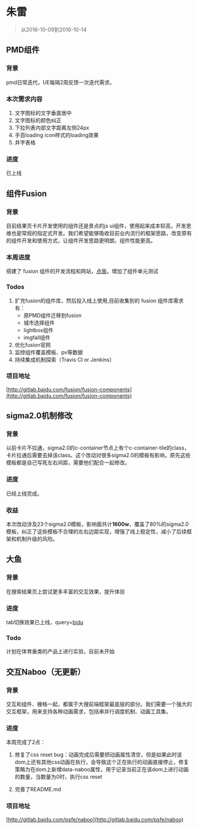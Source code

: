 # 朱雷

> 从2016-10-09到2016-10-14

## PMD组件

### 背景

pmd日常迭代，UE每隔2周反馈一次迭代需求。

### 本次需求内容

1. 文字图标的文字垂直居中
1. 文字图标的颜色纠正
1. 下拉列表内部文字距离左侧24px
1. 手百loading icon样式的loading效果
1. 井字表格

### 进度

已上线

## 组件Fusion

### 背景

目前结果页卡片开发使用的组件还是景点的js ui组件，使用起来成本较高，开发思维也是常规的指定式开发。我们希望能够吸收目前业内流行的框架思路，改变原有的组件开发和使用方式，让组件开发思路更明朗，组件性能更高。

### 本周进度

搭建了 fusion 组件的开发流程和网站，[点我](http://sfe.baidu.com:8123/)，增加了组件单元测试

### Todos

1. 扩充fusion的组件库，然后投入线上使用,目前收集到的 fusion 组件库需求有：
    * 原PMD组件迁移到fusion
    * 城市选择组件
    * lightbox组件
    * imgfall组件
1. 优化fusion官网
1. 监控组件覆盖模板、pv等数据
1. 持续集成机制探索（Travis CI or Jenkins）

### 项目地址

[http://gitlab.baidu.com/fusion/fusion-components](http://gitlab.baidu.com/fusion/fusion-components)

## sigma2.0机制修改

### 背景

以前卡片不拉通，sigma2.0的c-container节点上有个c-container-tile的class，卡片拉通后需要去掉该class。这个改动对很多sigma2.0的模板有影响，原先这些模板都是自己写死左右间距，需要他们配合一起修改。

### 进度

已经上线完成。

### 收益

本次改动涉及23个sigma2.0模板，影响面共计**1600w**，覆盖了80%的sigma2.0模板，纠正了这些模板不合理的左右边距实现，增强了线上稳定性，减小了后续框架和机制升级的风险。

## 大鱼

### 背景

在搜索结果页上尝试更多丰富的交互效果，提升体验

### 进度

tab切换效果已上线，query=[bidu](https://m.baidu.com/s?word=bidu)

### Todo

计划在体育垂类的产品上进行实验，目前未开始

## 交互Naboo（无更新）

### 背景

交互和组件、栅格一起，都属于大搜前端框架最底层的部分。我们需要一个强大的交互框架，用来支持各种动画需求，包括串并行调度机制、动画工具集。

### 进度

本周完成了2点：

1. 修复了css reset bug：动画完成后需要把动画属性清空，但是如果此时该dom上还有其他css动画在执行，会导致这个正在执行的动画直接停止，修复策略为在dom上新增data-naboo属性，用于记录当前正在该dom上进行动画的数量，当数量为0时，执行css reset

1. 完善了README.md

### 项目地址

[http://gitlab.baidu.com/psfe/naboo](http://gitlab.baidu.com/psfe/naboo)
